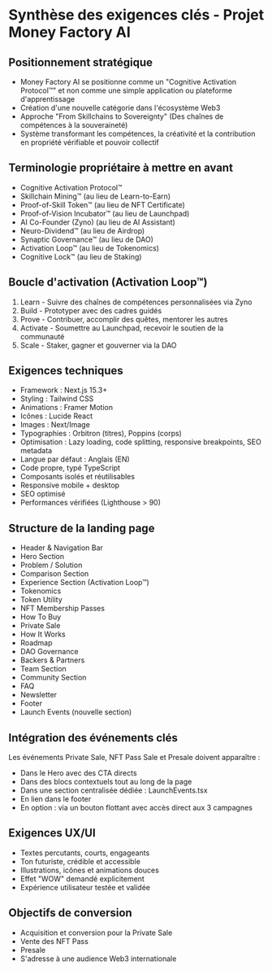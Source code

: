 # Synthèse des exigences clés - Projet Money Factory AI

## Positionnement stratégique
- Money Factory AI se positionne comme un "Cognitive Activation Protocol™" et non comme une simple application ou plateforme d'apprentissage
- Création d'une nouvelle catégorie dans l'écosystème Web3
- Approche "From Skillchains to Sovereignty" (Des chaînes de compétences à la souveraineté)
- Système transformant les compétences, la créativité et la contribution en propriété vérifiable et pouvoir collectif

## Terminologie propriétaire à mettre en avant
- Cognitive Activation Protocol™
- Skillchain Mining™ (au lieu de Learn-to-Earn)
- Proof-of-Skill Token™ (au lieu de NFT Certificate)
- Proof-of-Vision Incubator™ (au lieu de Launchpad)
- AI Co-Founder (Zyno) (au lieu de AI Assistant)
- Neuro-Dividend™ (au lieu de Airdrop)
- Synaptic Governance™ (au lieu de DAO)
- Activation Loop™ (au lieu de Tokenomics)
- Cognitive Lock™ (au lieu de Staking)

## Boucle d'activation (Activation Loop™)
1. Learn - Suivre des chaînes de compétences personnalisées via Zyno
2. Build - Prototyper avec des cadres guidés
3. Prove - Contribuer, accomplir des quêtes, mentorer les autres
4. Activate - Soumettre au Launchpad, recevoir le soutien de la communauté
5. Scale - Staker, gagner et gouverner via la DAO

## Exigences techniques
- Framework : Next.js 15.3+
- Styling : Tailwind CSS
- Animations : Framer Motion
- Icônes : Lucide React
- Images : Next/Image
- Typographies : Orbitron (titres), Poppins (corps)
- Optimisation : Lazy loading, code splitting, responsive breakpoints, SEO metadata
- Langue par défaut : Anglais (EN)
- Code propre, typé TypeScript
- Composants isolés et réutilisables
- Responsive mobile + desktop
- SEO optimisé
- Performances vérifiées (Lighthouse > 90)

## Structure de la landing page
- Header & Navigation Bar
- Hero Section
- Problem / Solution
- Comparison Section
- Experience Section (Activation Loop™)
- Tokenomics
- Token Utility
- NFT Membership Passes
- How To Buy
- Private Sale
- How It Works
- Roadmap
- DAO Governance
- Backers & Partners
- Team Section
- Community Section
- FAQ
- Newsletter
- Footer
- Launch Events (nouvelle section)

## Intégration des événements clés
Les événements Private Sale, NFT Pass Sale et Presale doivent apparaître :
- Dans le Hero avec des CTA directs
- Dans des blocs contextuels tout au long de la page
- Dans une section centralisée dédiée : LaunchEvents.tsx
- En lien dans le footer
- En option : via un bouton flottant avec accès direct aux 3 campagnes

## Exigences UX/UI
- Textes percutants, courts, engageants
- Ton futuriste, crédible et accessible
- Illustrations, icônes et animations douces
- Effet "WOW" demandé explicitement
- Expérience utilisateur testée et validée

## Objectifs de conversion
- Acquisition et conversion pour la Private Sale
- Vente des NFT Pass
- Presale
- S'adresse à une audience Web3 internationale
